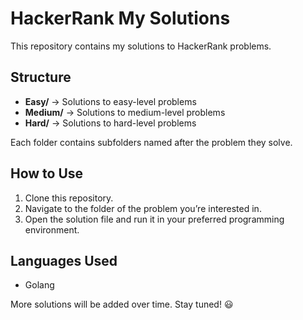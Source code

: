 # HackerRank My Solutions  

This repository contains my solutions to HackerRank problems.  

## Structure  

- **Easy/** → Solutions to easy-level problems  
- **Medium/** → Solutions to medium-level problems  
- **Hard/** → Solutions to hard-level problems

Each folder contains subfolders named after the problem they solve.  

## How to Use  

1. Clone this repository.  
2. Navigate to the folder of the problem you’re interested in.  
3. Open the solution file and run it in your preferred programming environment.  

## Languages Used  

- Golang  



More solutions will be added over time. Stay tuned! 😃  
